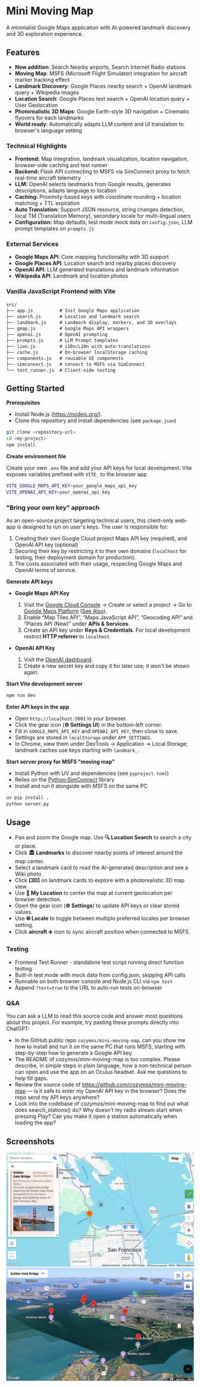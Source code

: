 # Mini Moving Map

A minimalist Google Maps application with AI-powered landmark discovery and 3D exploration experience.

## Features

- **New addition**: Search Nearby airports, Search Internet Radio stations
- **Moving Map**: MSFS (Microsoft Flight Simulator) integration for aircraft marker tracking effect
- **Landmark Discovery**: Google Places nearby search + OpenAI landmark query + Wikipedia images
- **Location Search**: Google Places text search + OpenAI location query + User Geolocation
- **Photorealistic 3D Maps**: Google Earth-style 3D navigation + Cinematic flyovers for each landmarks
- **World ready**: Automatically adapts LLM content and UI translation to browser's language setting

### Technical Highlights

- **Frontend:** Map integration, landmark visualization, location navigation, browser-side caching and test runner
- **Backend:** Flask API connecting to MSFS via SimConnect proxy to fetch real-time aircraft telemetry
- **LLM:** OpenAI selects landmarks from Google results, generates descriptions, adapts language to location
- **Caching:** Proximity-based keys with coordinate rounding + location matching + TTL expiration
- **Auto Translation:** Support JSON resource, string changes detection, local TM (Translation Memory), secondary locale for multi-lingual users
- **Configuration:** Map defaults, test mode mock data on `config.json`, LLM prompt templates on `prompts.js`

### External Services

- **Google Maps API**: Core mapping functionality with 3D support
- **Google Places API**: Location search and nearby places discovery
- **OpenAI API**: LLM generated translations and landmark information
- **Wikipedia API**: Landmark and location photos

### Vanilla JavaScript Frontend with Vite

```
src/
├── app.js          # Init Google Maps application
├── search.js       # Location and landmark search
├── landmark.js     # Landmark display, markers, and 3D overlays
├── gmap.js         # Google Maps API wrappers
├── openai.js       # OpenAI prompting
├── prompts.js      # LLM Prompt templates
├── lion.js         # i18n/L10n with auto-translations
├── cache.js        # On-browser localStorage caching
├── components.js   # reusable UI components
├── simconnect.js   # connect to MSFS via SimConnect
└── test_runner.js  # Client-side testing
```

## Getting Started

**Prerequisites**

- Install Node.js (https://nodejs.org/).
- Clone this repository and install dependencies (see `package.json`)

```bash
git clone <repository-url>
cd <my-project>
npm install
```

**Create environment file**

Create your own `.env` file and add your API keys for local development. Vite exposes variables prefixed with `VITE_` to the browser app

```bash
VITE_GOOGLE_MAPS_API_KEY=your_google_maps_api_key
VITE_OPENAI_API_KEY=your_openai_api_key
```

### "Bring your own key" approach

As an open-source project targeting technical users, this client-only web-app is designed to run on user's keys. The user is responsible for:

1.  Creating their own Google Cloud project Maps API key (required), and OpenAI API key (optional)
2.  Securing their key by restricting it to their own domains (`localhost` for testing, their deployment domain for production).
3.  The costs associated with their usage, respecting Google Maps and OpenAI terms of service.

**Generate API keys**

- **Google Maps API Key**

  1.  Visit the [Google Cloud Console](https://console.cloud.google.com/) → Create or select a project → Go to [Google Maps Platform](https://console.cloud.google.com/google/maps-apis) ([See Also](https://developers.google.com/maps/documentation/javascript/get-api-key)).
  2.  Enable “Map Tiles API”, “Maps JavaScript API”, “Geocoding API” and “Places API (New)” under **APIs & Services**.
  3.  Create an API key under **Keys & Credentials**. For local development restrict **HTTP referrer** to `localhost`.

- **OpenAI API Key**
  1.  Visit the [OpenAI dashboard](https://platform.openai.com/api-keys).
  2.  Create a new secret key and copy it for later use; it won't be shown again.

**Start Vite development server**

```bash
npm run dev
```

**Enter API keys in the app**

- Open `http://localhost:5001` in your browser.
- Click the gear icon (**⚙️ Settings UI**) in the bottom‑left corner.
- Fill in `GOOGLE_MAPS_API_KEY` and `OPENAI_API_KEY`, then close to save.
- Settings are stored in `localStorage` under `APP_SETTINGS`.
- In Chrome, view them under DevTools → Application → Local Storage; landmark caches use keys starting with `landmark_`.

**Start server proxy for MSFS "moving map"**

- Install Python with UV and dependencies (see `pyproject.toml`)
- Relies on the [Python‑SimConnect](https://github.com/odwdinc/Python-SimConnect) library
- Install and run it alongside with MSFS on the same PC

```bash
uv pip install .
python server.py
```

## Usage

- Pan and zoom the Google map. Use **🔍 Location Search** to search a city or place.
- Click **🏛️ Landmarks** to discover nearby points of interest around the map center.
- Select a landmark card to read the AI-generated description and see a Wiki photo.
- Click **[3D]** on landmark cards to explore with a photorealistic 3D map view.
- Use **📍 My Location** to center the map at current geolocation per browser detection.
- Open the gear icon (**⚙️ Settings**) to update API keys or clear stored values.
- Use **🌐 Locale** to toggle between multiple preferred locales per browser setting.
- Click **aircraft ✈️** icon to sync aircraft position when connected to MSFS.

### Testing

- Frontend Test Runner - standalone test script running direct function testing
- Built-in test mode with mock data from config.json, skipping API calls
- Runnable on both browser console and Node.js CLI via `npm test`
- Append `?test=true` to the URL to auto-run tests on-browser

### Q&A
You can ask a LLM to read this source code and answer most questions about this project.  For example, try pasting these prompts directly into ChatGPT:
- In the GitHub public repo `cozymos/mini-moving-map`, can you show me how to install and run it on the same PC that runs MSFS, starting with step-by-step how to generate a Google API key.
- The README of cozymos/mini-moving-map is too complex.  Please describe, in simple steps in plain language, how a non-technical person can open and use the app on an Oculus headset.  Ask me questions to help fill gaps.
- Review the source code of https://github.com/cozymos/mini-moving-map — is it safe to enter my OpenAI API key in the browser?  Does the repo send my API keys anywhere?
- Look into the codebase of cozymos/mini-moving-map to find out what does search_stations() do?  Why doesn’t my radio stream start when pressing Play?  Can you make it open a station automatically when loading the app?

## Screenshots

![Screenshot 1](public/Screenshot1.png)
![Screenshot 2](public/Screenshot2.png)
